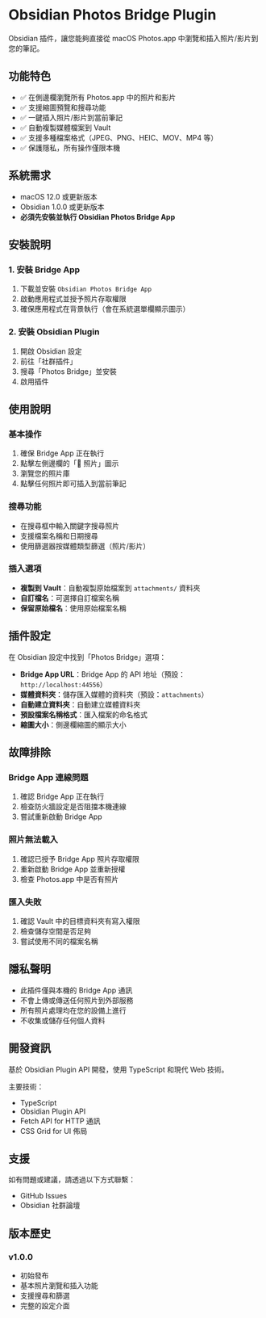 # Obsidian Photos Bridge Plugin

Obsidian 插件，讓您能夠直接從 macOS Photos.app 中瀏覽和插入照片/影片到您的筆記。

## 功能特色

- ✅ 在側邊欄瀏覽所有 Photos.app 中的照片和影片
- ✅ 支援縮圖預覽和搜尋功能
- ✅ 一鍵插入照片/影片到當前筆記
- ✅ 自動複製媒體檔案到 Vault
- ✅ 支援多種檔案格式（JPEG、PNG、HEIC、MOV、MP4 等）
- ✅ 保護隱私，所有操作僅限本機

## 系統需求

- macOS 12.0 或更新版本
- Obsidian 1.0.0 或更新版本
- **必須先安裝並執行 Obsidian Photos Bridge App**

## 安裝說明

### 1. 安裝 Bridge App
1. 下載並安裝 `Obsidian Photos Bridge App`
2. 啟動應用程式並授予照片存取權限
3. 確保應用程式在背景執行（會在系統選單欄顯示圖示）

### 2. 安裝 Obsidian Plugin
1. 開啟 Obsidian 設定
2. 前往「社群插件」
3. 搜尋「Photos Bridge」並安裝
4. 啟用插件

## 使用說明

### 基本操作
1. 確保 Bridge App 正在執行
2. 點擊左側邊欄的「📸 照片」圖示
3. 瀏覽您的照片庫
4. 點擊任何照片即可插入到當前筆記

### 搜尋功能
- 在搜尋框中輸入關鍵字搜尋照片
- 支援檔案名稱和日期搜尋
- 使用篩選器按媒體類型篩選（照片/影片）

### 插入選項
- **複製到 Vault**：自動複製原始檔案到 `attachments/` 資料夾
- **自訂檔名**：可選擇自訂檔案名稱
- **保留原始檔名**：使用原始檔案名稱

## 插件設定

在 Obsidian 設定中找到「Photos Bridge」選項：

- **Bridge App URL**：Bridge App 的 API 地址（預設：`http://localhost:44556`）
- **媒體資料夾**：儲存匯入媒體的資料夾（預設：`attachments`）
- **自動建立資料夾**：自動建立媒體資料夾
- **預設檔案名稱格式**：匯入檔案的命名格式
- **縮圖大小**：側邊欄縮圖的顯示大小

## 故障排除

### Bridge App 連線問題
1. 確認 Bridge App 正在執行
2. 檢查防火牆設定是否阻擋本機連線
3. 嘗試重新啟動 Bridge App

### 照片無法載入
1. 確認已授予 Bridge App 照片存取權限
2. 重新啟動 Bridge App 並重新授權
3. 檢查 Photos.app 中是否有照片

### 匯入失敗
1. 確認 Vault 中的目標資料夾有寫入權限
2. 檢查儲存空間是否足夠
3. 嘗試使用不同的檔案名稱

## 隱私聲明

- 此插件僅與本機的 Bridge App 通訊
- 不會上傳或傳送任何照片到外部服務
- 所有照片處理均在您的設備上進行
- 不收集或儲存任何個人資料

## 開發資訊

基於 Obsidian Plugin API 開發，使用 TypeScript 和現代 Web 技術。

主要技術：
- TypeScript
- Obsidian Plugin API
- Fetch API for HTTP 通訊
- CSS Grid for UI 佈局

## 支援

如有問題或建議，請透過以下方式聯繫：
- GitHub Issues
- Obsidian 社群論壇

## 版本歷史

### v1.0.0
- 初始發布
- 基本照片瀏覽和插入功能
- 支援搜尋和篩選
- 完整的設定介面 